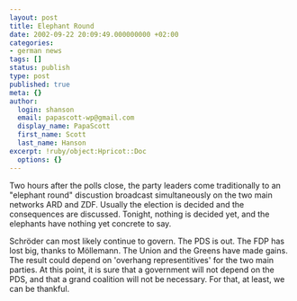 ```yaml
---
layout: post
title: Elephant Round
date: 2002-09-22 20:09:49.000000000 +02:00
categories:
- german news
tags: []
status: publish
type: post
published: true
meta: {}
author:
  login: shanson
  email: papascott-wp@gmail.com
  display_name: PapaScott
  first_name: Scott
  last_name: Hanson
excerpt: !ruby/object:Hpricot::Doc
  options: {}
---
```

<p>Two hours after the polls close, the party leaders come traditionally to an "elephant round" discustion broadcast simultaneously on the two main networks ARD and ZDF. Usually the election is decided and the consequences are discussed. Tonight, nothing is decided yet, and the elephants have nothing yet concrete to say. </p>
<p>Schröder can most likely continue to govern. The PDS is out. The FDP has lost big, thanks to Möllemann. The Union and the Greens have made gains. The result could depend on 'overhang representitives' for the two main parties. At this point, it is sure that a government will not depend on the PDS, and that a grand coalition will not be necessary. For that, at least, we can be thankful.</p>
